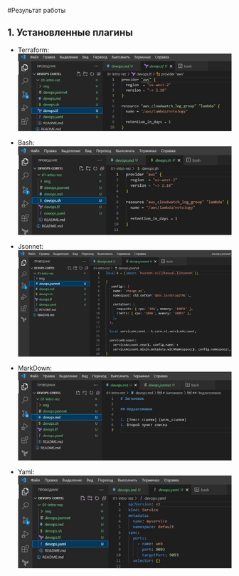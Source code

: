 #Результат работы

## 1. Установленные плагины

- Terraform: 
    ![Terraform](img/Terraform.jpg)

- Bash: 
    ![Bash](img/Bash.jpg)

- Jsonnet: 
    ![Jsonnet](img/jsonnet.jpg)

- MarkDown: 
    ![MarkDown](img/MarkDown.jpg)

- Yaml: 
    ![Yaml](img/Yaml.jpg)
    